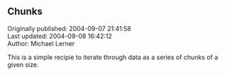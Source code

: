 ## Chunks  
Originally published: 2004-09-07 21:41:58  
Last updated: 2004-09-08 16:42:12  
Author: Michael Lerner  
  
This is a simple recipie to iterate through data as a series of chunks of a given size.